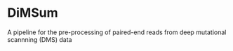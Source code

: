 # DiMSum
A pipeline for the pre-processing of paired-end reads from deep mutational scannning (DMS) data

